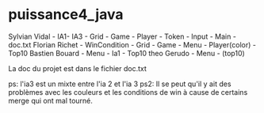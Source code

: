 # puissance4_java


Sylvian Vidal - IA1- IA3 - Grid - Game - Player - Token - Input - Main - doc.txt 
Florian Richet - WinCondition - Grid - Game - Menu - Player(color) - Top10
Bastien Bouard - Menu - Ia1 - Top10
theo Gerudo - Menu - (top10)

La doc du projet est dans le fichier doc.txt



ps: l'ia3 est un mixte entre l'ia 2 et l'ia 3 
ps2: Il se peut qu'il y ait des problèmes avec les couleurs et les conditions 
de win à cause de certains merge qui ont mal tourné. 